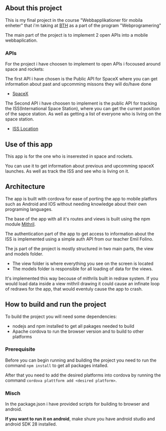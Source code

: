 
## About this project

This is my final project in the course "Webbapplikationer för mobila enheter" that i'm taking at [BTH](https://bth.se) as a part of the program "Webprogramering"

The main part of the project is to implement 2 open APIs into a mobile webbaplication.

### APIs

For the project i have choosen to implement to open APIs i focoused around space and rockets:

The first API i have chosen is the Public API for SpaceX where you can get information about past and upcomming missons they will do/have done

* [SpaceX](https://github.com/r-spacex/SpaceX-API)

The Second API i have choosen to implement is the public API for tracking the ISS(International Space Station), where you can get the current position of the sapce station. As well as getting a list of everyone who is living on the space station.

* [ISS Location](http://open-notify.org/Open-Notify-API/)

## Use of this app

This app is for the one who is inserested in space and rockets.

You can use it to get information about previous and upcomming spaceX launches.
As well as track the ISS and see who is living on it.

## Architecture

The app is built with cordova for ease of porting the app to mobile platfors such as Android and IOS without needing knowledge about their own programing languages.

The base of the app with all it's routes and views is built using the npm module [Mithril](https://mithril.js.org/).

The authentication part of the app to get access to information about the ISS is implemented using a simple auth API from our teacher Emil Folino.

The js part of the project is mostly structured in two main parts, the view and models folder.

* The view folder is where everything you see on the screen is located
* The models folder is responsible for all loading of data for the views.

It's implemented this way becouse of mithrils built in redraw system. If you would load data inside a view mithril drawing it could cause an infinate loop of redraws for the
app, that would eventuly cause the app to crash.

## How to build and run the project

To build the project you will need some dependencies:

* nodejs and npm installed to get all pakages needed to build
* Apache cordova to run the browser version and to build to other platforms

### Prerequisite
Before you can begin running and building the project you need to run the command `npm install` to get all packages intalled.

After that you need to add the desired platforms into cordova by running the command `cordova plattform add <desired platform>`.

### Misch
In the package.json i have provided scripts for building to browser and android.

**If you want to run it on android**, make shure you have android studio and android SDK 28 installed.

